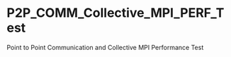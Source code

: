 # P2P_COMM_Collective_MPI_PERF_Test
Point to Point Communication and Collective MPI Performance Test
